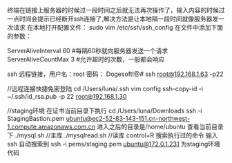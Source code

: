 终端在链接上服务器的时候过一段时间之后就无法再次操作了，输入内容的时候过一点时间会提示已经断开ssh连接了,解决方法是让本地隔一段时间就像服务器发一次请求
在本地打开配置文件：
sudo vim /etc/ssh/ssh_config
在文件中添加下面的参数：

ServerAliveInterval 60 #每隔60秒就向服务器发送一个请求
ServerAliveCountMax 3  #允许超时的次数，一般都会响应

ssh 远程链接，用户名：root      密码： Dogesoft!@#
ssh root@192.168.1.63 -p22

//远程连接快捷免密登陆
cd /Users/luna/.ssh
vim config
ssh-copy-id -i ~/.ssh/id_rsa.pub -p 22 root@192.168.1.30

//staging环境
在证书当前目录下执行
cd /Users/luna/Downloads
ssh -i StagingBastion.pem ubuntu@ec2-52-83-143-151.cn-northwest-1.compute.amazonaws.com.cn
进入之后的目录是/home/ubuntu
查看当前目录下
./mysql.sh   //主库
./mysqlread.sh     //读库
control+R 搜索执行过的命令
输入ssh 自动搜索到 ssh -i pems/staging.pem ubuntu@172.0.1.231  为staging环境代码





